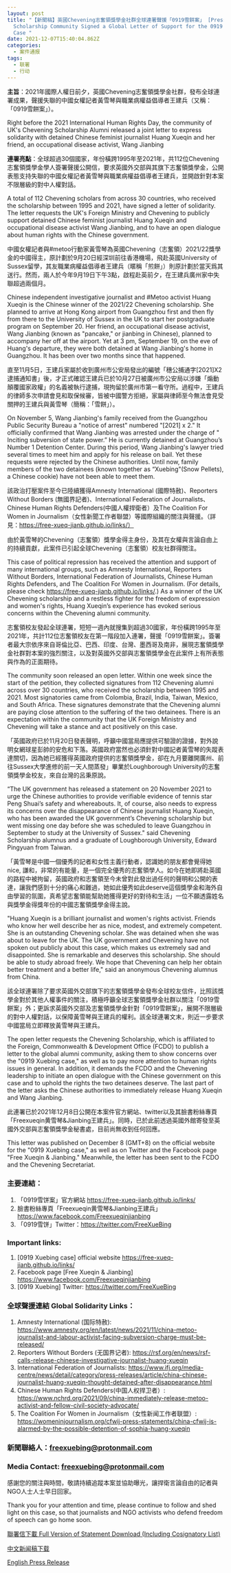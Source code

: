```yaml
---
layout: post
title: "【新聞稿】英國Chevening志奮領獎學金社群全球連署聲援「0919雪餅案」 [Press Release] U.K. Chevening
  Scholarship Community Signed a Global Letter of Support for the 0919 Xuebing
  Case "
date: 2021-12-07T15:40:04.862Z
categories:
  - 案件通报
tags:
  - 联署
  - 行动
---
```

**主旨**：2021年國際人權日前夕，英國Chevening志奮領獎學金社群，發布全球連署成果，聲援失聯的中國女權記者黃雪琴與職業病權益倡導者王建兵（又稱：「0919雪餅案」）。

Right before the 2021 International Human Rights Day, the community of UK's Chevening Scholarship Alumni released a joint letter to express solidarity with detained Chinese feminist journalist Huang Xueqin and her friend, an occupational disease activist, Wang Jianbing



**連署亮點**：全球超過30個國家，年份橫跨1995年至2021年，共112位Chevening志奮領獎學金學人簽署聲援公開信，要求英國外交部與其旗下志奮領獎學金，公開表態支持失聯的中國女權記者黃雪琴與職業病權益倡導者王建兵，並開啟針對本案不限層級的對中人權對話。

A total of 112 Chevening scholars from across 30 countries, who received the scholarship between 1995 and 2021, have signed a letter of solidarity. The letter requests the UK's Foreign Ministry and Chevening to publicly support detained Chinese feminist journalist Huang Xueqin and occupational disease activist Wang Jianbing, and to have an open dialogue about human rights with the Chinese government.





中國女權記者與#metoo行動家黃雪琴為英國Chevening（志奮領）2021/22獎學金的中國得主，原計劃於9月20日經深圳前往香港機場，飛赴英國University of Sussex留學，其友職業病權益倡導者王建兵（暱稱「煎餅」）則原計劃於當天爲其送行。然而，兩人於今年9月19日下午3點，啟程赴英前夕，在王建兵廣州家中失聯超過兩個月。

Chinese independent investigative journalist and #Metoo activist Huang Xueqin is the Chinese winner of the 2021/22 Chevening scholarship. She planned to arrive at Hong Kong airport from Guangzhou first and then fly from there to the University of Sussex in the UK to start her postgraduate program on September 20. Her friend, an occupational disease activist, Wang Jianbing (known as "pancake," or jianbing in Chinese), planned to accompany her off at the airport. Yet at 3 pm, September 19, on the eve of Huang's departure, they were both detained at Wang Jianbing's home in Guangzhou. It has been over two months since that happened.



直至11月5日，王建兵家屬於收到廣州市公安局發出的編號「穗公捕通字[2021]X2逮捕通知書」後，才正式確認王建兵已於10月27日被廣州市公安局以涉嫌「煽動顛覆國家政權」的名義被執行逮捕，現拘留於廣州市第一看守所。過程中，王建兵的律師多次申請會見和取保候審，皆被中國警方拒絕，家屬與律師至今無法會見受關押的王建兵與黃雪琴（簡稱：「雪餅」）。

On November 5, Wang Jianbing's family received from the Guangzhou Public Security Bureau a "notice of arrest" numbered "[2021] x 2." It officially confirmed that Wang Jianbing was arrested under the charge of " Inciting subversion of state power.” He is currently detained at Guangzhou’s Number 1 Detention Center. During this period, Wang Jianbing's lawyer tried several times to meet him and apply for his release on bail. Yet these requests were rejected by the Chinese authorities. Until now, family members of the two detainees (known together as “Xuebing"(Snow Pellets), a Chinese cookie) have not been able to meet them.



該政治打壓案件至今已陸續獲得Amnesty International (國際特赦)、Reporters Without Borders (無國界記者)、International Federation of Journalists、Chinese Human Rights Defenders(中國人權捍衛者）及The Coalition For Women in Journalism（女性新聞工作者聯盟）等國際組織的關注與聲援。（詳見：https://free-xueq-jianb.github.io/links/）

由於黃雪琴的Chevening（志奮領）獎學金得主身份，及其在女權與言論自由上的持續貢獻，此案件已引起全球Chevening（志奮領）校友社群得關注。

This case of political repression has received the attention and support of many international groups, such as Amnesty International, Reporters Without Borders, International Federation of Journalists, Chinese Human Rights Defenders, and The Coalition For Women in Journalism. (For details, please check https://free-xueq-jianb.github.io/links/.) As a winner of the UK Chevening scholarship and a restless fighter for the freedom of expression and women's rights, Huang Xueqin’s experience has evoked serious concerns within the Chevening alumni community.



志奮領校友發起全球連署，短短一週內就搜集到超過30國家，年份橫跨1995年至2021年，共計112位志奮領校友在第一階段加入連署，聲援「0919雪餅案」。簽署者最大宗依序來自哥倫比亞、巴西、印度、台灣、墨西哥及南非，展現志奮領獎學金社群對本案的強烈關注，以及對英國外交部與志奮領獎學金在此案件上有所表態與作為的正面期待。


The community soon released an open letter. Within one week since the start of the petition, they collected signatures from 112 Chevening alumni across over 30 countries, who received the scholarship between 1995 and 2021. Most signatories came from Colombia, Brazil, India, Taiwan, Mexico, and South Africa. These signatures demonstrate that the Chevening alumni are paying close attention to the suffering of the two detainees. There is an expectation within the community that the UK Foreign Ministry and Chevening will take a stance and act positively on this case.




「英國政府已於11月20日發表聲明，呼籲中國當局應提供可驗證的證據，對外說明女網球星彭帥的安危和下落。英國政府當然也必須針對中國記者黃雪琴的失蹤表達關切，因為她已經獲得英國政府提供的志奮領獎學金，卻在九月要離開廣州、前往Sussex大學進修的前一天人間蒸發」畢業於Loughborough University的志奮領獎學金校友，來自台灣的呂秉原說。

“The UK government has released a statement on 20 November 2021 to urge the Chinese authorities to provide verifiable evidence of tennis star Peng Shuai’s safety and whereabouts. It, of course, also needs to express its concerns over the disappearance of Chinese journalist Huang Xueqin, who has been awarded the UK government’s Chevening scholarship but went missing one day before she was scheduled to leave Guangzhou in September to study at the University of Sussex." said Chevening Scholarship alumnus and a graduate of Loughborough University, Edward Pingyuan from Taiwan. 







「黃雪琴是中國一個優秀的記者和女性主義行動者，認識她的朋友都會覺得她nice, 謙和，非常的有能量，是一個完全優秀的志奮領學人。如今在她即將赴英國的路程中被拘留，英國政府和志奮領至今未曾對此發出過任何的聲明和公開的表達，讓我們感到十分的痛心和難過，她如此優秀如此deserve這個獎學金和海外自由學習的氛圍，真希望志奮領能幫助她獲得更好的對待和生活」一位不願透露姓名與獎學金得獎年份的中國志奮領獎學金得主說。

"Huang Xueqin is a brilliant journalist and women's rights activist. Friends who know her well describe her as nice, modest, and extremely competent. She is an outstanding Chevening scholar. She was detained when she was about to leave for the UK. The UK government and Chevening have not spoken out publicly about this case, which makes us extremely sad and disappointed. She is remarkable and deserves this scholarship. She should be able to study abroad freely. We hope that Chevening can help her obtain better treatment and a better life," said an anonymous Chevening alumnus from China.



該全球連署除了要求英國外交部旗下的志奮領獎學金發布全球校友信件，比照該獎學金對於其他人權事件的關注，積極呼籲全球志奮領獎學金社群以關注「0919雪餅案」外；更訴求英國外交部及志奮領獎學金針對「0919雪餅案」，展開不限層級的對中人權對話，以保障黃雪琴與王建兵的權利。該全球連署文末，則近一步要求中國當局立即釋放黃雪琴與王建兵。

The open letter requests the Chevening Scholarship, which is affiliated to the Foreign, Commonwealth & Development Office (FCDO) to publish a letter to the global alumni community, asking them to show concerns over the "0919 Xuebing case," as well as to pay more attention to human rights issues in general. In addition, it demands the FCDO and the Chevening leadership to initiate an open dialogue with the Chinese government on this case and to uphold the rights the two detainees deserve. The last part of the letter asks the Chinese authorities to immediately release Huang Xueqin and Wang Jianbing.



此連署已於2021年12月8日公開在本案件官方網站、twitter以及其臉書粉絲專頁「Freexueqin黄雪琴&Jianbing王建兵」。同時，已於此前透過英國外館寄發至英國外交部與志奮領獎學金秘書處，目前尚無收到任何回應。

This letter was published on December 8 (GMT+8) on the official website for the "0919 Xuebing case," as well as on Twitter and the Facebook page "Free Xueqin & Jianbing." Meanwhile, the letter has been sent to the FCDO and the Chevening Secretariat. 






### 主要連結：
1. 「0919雪饼案」官方網站 https://free-xueq-jianb.github.io/links/ 
2.	臉書粉絲專頁「Freexueqin黄雪琴&Jianbing王建兵」https://www.facebook.com/Freexueqinjianbing 
3.	「0919雪饼」Twitter：https://twitter.com/FreeXueBing 

### Important links:


1. [0919 Xuebing case] official website https://free-xueq-jianb.github.io/links/
2. Facebook page [Free Xueqin & Jianbing] https://www.facebook.com/Freexueqinjianbing
3. [0919 Xuebing] Twitter: https://twitter.com/FreeXueBing


### 全球聲援連結 Global Solidarity Links：


1.	Amnesty International (国际特赦): https://www.amnesty.org/en/latest/news/2021/11/china-metoo-journalist-and-labour-activist-facing-subversion-charge-must-be-released/ 
2.	Reporters Without Borders (无国界记者): https://rsf.org/en/news/rsf-calls-release-chinese-investigative-journalist-huang-xueqin 
3.	International Federation of Journalists: https://www.ifj.org/media-centre/news/detail/category/press-releases/article/china-chinese-journalist-huang-xueqin-thought-detained-after-disappearance.html 
4.	Chinese Human Rights Defenders(中国人权捍卫者）: https://www.nchrd.org/2021/09/china-immediately-release-metoo-activist-and-fellow-civil-society-advocate/ 
5.	The Coalition For Women in Journalism（女性新闻工作者联盟）: https://womeninjournalism.org/cfwij-press-statements/china-cfwij-is-alarmed-by-the-possible-detention-of-sophia-huang-xueqin 




### 新聞聯絡人：freexuebing@protonmail.com 

### Media Contact: freexuebing@protonmail.com





感謝您的關注與時間，敬請持續追蹤本案並協助曝光，讓捍衛言論自由的記者與NGO人士人士早日回家。


Thank you for your attention and time, please continue to follow and shed light on this case, so that journalists and NGO activists who defend freedom of speech can go home soon.



[聯署信下載 Full Version of Statement Download (Including Cosignatory List)](https://free-xueq-jianb.github.io/A%20Joint%20Statement%20in%20Support%20of%20Huang%20Xueqin%20and%20Wang%20Jianbing%201206.pdf)

[中文新闻稿下载](https://github.com/free-xueq-jianb/free-xueq-jianb.github.io/raw/main/docs/%E6%96%B0%E8%81%9E%E7%A8%BF%EF%BC%9A%E8%8B%B1%E5%9C%8BChevening%E5%BF%97%E5%A5%AE%E9%A0%98%E7%8D%8E%E5%AD%B8%E9%87%91%E7%A4%BE%E7%BE%A4%E5%85%A8%E7%90%83%E9%80%A3%E7%BD%B2%E8%81%B2%E6%8F%B4.docx)

[English Press Release](https://github.com/free-xueq-jianb/free-xueq-jianb.github.io/raw/main/docs/20211208%20press_Xuebing.docx)